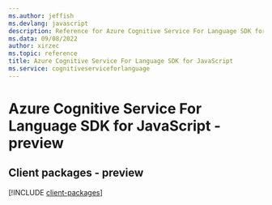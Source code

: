 ```yaml
---
ms.author: jeffish
ms.devlang: javascript
description: Reference for Azure Cognitive Service For Language SDK for JavaScript
ms.data: 09/08/2022
author: xirzec
ms.topic: reference
title: Azure Cognitive Service For Language SDK for JavaScript
ms.service: cognitiveserviceforlanguage
---
```

# Azure Cognitive Service For Language SDK for JavaScript - preview

## Client packages - preview
[!INCLUDE [client-packages](cognitive-service-for-language-client-index.md)]